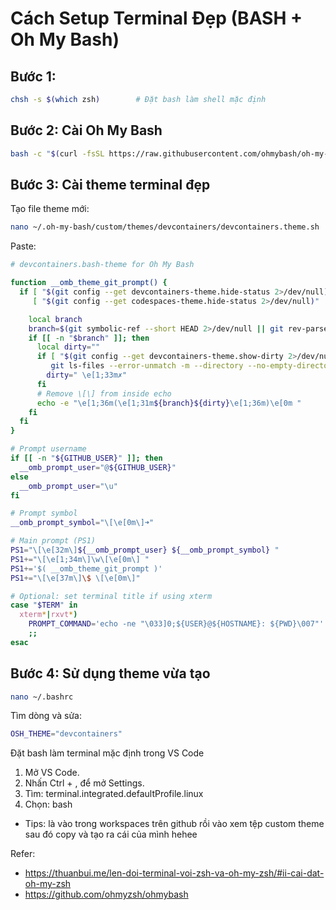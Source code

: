 # Cách Setup Terminal Đẹp (BASH + Oh My Bash)

## Bước 1: 

```bash
chsh -s $(which zsh)        # Đặt bash làm shell mặc định
```
## Bước 2: Cài Oh My Bash

```bash
bash -c "$(curl -fsSL https://raw.githubusercontent.com/ohmybash/oh-my-bash/master/tools/install.sh)"
```

## Bước 3: Cài theme terminal đẹp
Tạo file theme mới:

```bash
nano ~/.oh-my-bash/custom/themes/devcontainers/devcontainers.theme.sh
```

Paste:
```bash
# devcontainers.bash-theme for Oh My Bash

function __omb_theme_git_prompt() {
  if [ "$(git config --get devcontainers-theme.hide-status 2>/dev/null)" != 1 ] && \
     [ "$(git config --get codespaces-theme.hide-status 2>/dev/null)" != 1 ]; then

    local branch
    branch=$(git symbolic-ref --short HEAD 2>/dev/null || git rev-parse --short HEAD 2>/dev/null)
    if [[ -n "$branch" ]]; then
      local dirty=""
      if [ "$(git config --get devcontainers-theme.show-dirty 2>/dev/null)" = 1 ] && \
         git ls-files --error-unmatch -m --directory --no-empty-directory -o --exclude-standard ":/*" >/dev/null 2>&1; then
        dirty=" \e[1;33m✗"
      fi
      # Remove \[\] from inside echo
      echo -e "\e[1;36m(\e[1;31m${branch}${dirty}\e[1;36m)\e[0m "
    fi
  fi
}

# Prompt username
if [[ -n "${GITHUB_USER}" ]]; then
  __omb_prompt_user="@${GITHUB_USER}"
else
  __omb_prompt_user="\u"
fi

# Prompt symbol
__omb_prompt_symbol="\[\e[0m\]➜"

# Main prompt (PS1)
PS1="\[\e[32m\]${__omb_prompt_user} ${__omb_prompt_symbol} "
PS1+="\[\e[1;34m\]\w\[\e[0m\] "
PS1+='$( __omb_theme_git_prompt )'
PS1+="\[\e[37m\]\$ \[\e[0m\]"

# Optional: set terminal title if using xterm
case "$TERM" in
  xterm*|rxvt*)
    PROMPT_COMMAND='echo -ne "\033]0;${USER}@${HOSTNAME}: ${PWD}\007"'
    ;;
esac
```
## Bước 4: Sử dụng theme vừa tạo
```bash
nano ~/.bashrc
```

Tìm dòng và sửa:
```bash
OSH_THEME="devcontainers"
```

Đặt bash làm terminal mặc định trong VS Code
1. Mở VS Code.
2. Nhấn Ctrl + , để mở Settings.
3. Tìm: terminal.integrated.defaultProfile.linux
4. Chọn: bash
* Tips: là vào trong workspaces trên github rồi vào xem tệp custom theme sau đó copy và tạo ra cái của mình hehee

Refer: 
- https://thuanbui.me/len-doi-terminal-voi-zsh-va-oh-my-zsh/#ii-cai-dat-oh-my-zsh
- https://github.com/ohmyzsh/ohmybash
